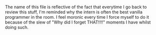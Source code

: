 The name of this file is reflective of the fact that everytime I go back to review this stuff, I'm reminded why the intern is often the best 
vanilla programmer in the room. 
I feel moronic every time I force myself to do it because of the slew of "Why did I forget THAT!!!!" moments I have whilst 
doing such. 
